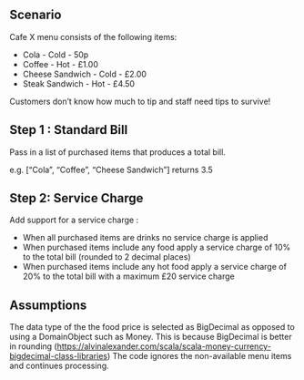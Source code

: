 ## Scenario
Cafe X menu consists of the following items:
* Cola - Cold - 50p
* Coffee - Hot - £1.00
* Cheese Sandwich - Cold - £2.00
* Steak Sandwich - Hot - £4.50

Customers don’t know how much to tip and staff need tips to survive!

## Step 1 : Standard Bill
Pass in a list of purchased items that produces a total bill.

e.g. [“Cola”, “Coffee”, “Cheese Sandwich”] returns 3.5

## Step 2: Service Charge
Add support for a service charge :
* When all purchased items are drinks no service charge is applied
* When purchased items include any food apply a service charge of 10% to the total bill (rounded to 2 decimal places)
* When purchased items include any hot food apply a service charge of 20% to the total bill with a maximum £20 service charge

## Assumptions
The data type of the the food price is selected as BigDecimal as opposed to using a DomainObject such as Money. This is because BigDecimal is better in rounding (https://alvinalexander.com/scala/scala-money-currency-bigdecimal-class-libraries)
The code ignores the non-available menu items and continues processing.